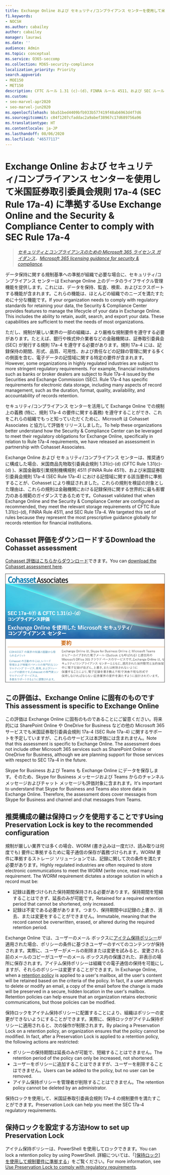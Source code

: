 ```yaml
---
title: Exchange Online および セキュリティ/コンプライアンス センターを使用して米国証券取引委員会規則 17a-4 (SEC Rule 17a-4) に準拠する
f1.keywords:
- NOCSH
ms.author: cabailey
author: cabailey
manager: laurawi
ms.date: ''
audience: Admin
ms.topic: conceptual
ms.service: O365-seccomp
ms.collection: M365-security-compliance
localization_priority: Priority
search.appverid:
- MOE150
- MET150
description: CFTC ルール 1.31 (c)-(d)、FINRA ルール 4511、および SEC ルール 17a-4 の規制要件を満たすのに役立つように Exchange Online/コンプライアンスセンターを構成します。
ms.custom:
- seo-marvel-apr2020
- seo-marvel-jun2020
ms.openlocfilehash: bba51bed4409bfb933b577419f48ab6963d4f7d6
ms.sourcegitcommit: c04f1207cfaddac2a9abef38967c17d689756a96
ms.translationtype: HT
ms.contentlocale: ja-JP
ms.lasthandoff: 08/06/2020
ms.locfileid: "46577117"
---
```

# <a name="use-exchange-online-and-the-security--compliance-center-to-comply-with-sec-rule-17a-4"></a><span data-ttu-id="a03b5-103">Exchange Online および セキュリティ/コンプライアンス センターを使用して米国証券取引委員会規則 17a-4 (SEC Rule 17a-4) に準拠する</span><span class="sxs-lookup"><span data-stu-id="a03b5-103">Use Exchange Online and the Security & Compliance Center to comply with SEC Rule 17a-4</span></span>

><span data-ttu-id="a03b5-104">*[セキュリティとコンプライアンスのための Microsoft 365 ライセンス ガイダンス](https://aka.ms/ComplianceSD)。*</span><span class="sxs-lookup"><span data-stu-id="a03b5-104">*[Microsoft 365 licensing guidance for security & compliance](https://aka.ms/ComplianceSD).*</span></span>

<span data-ttu-id="a03b5-p101">データ保持に関する規制基準への準拠が組織で必要な場合に、セキュリティ/コンプライアンス センターは Exchange Online 上のデータのライフサイクル管理機能を提供します。これには、データを保持、監査、検索、およびエクスポートする機能が含まれます。これらの機能は、ほとんどの組織でのニーズを満たすために十分な機能です。</span><span class="sxs-lookup"><span data-stu-id="a03b5-p101">If your organization needs to comply with regulatory standards for retaining your data, the Security & Compliance Center provides features to manage the lifecycle of your data in Exchange Online. This includes the ability to retain, audit, search, and export your data. These capabilities are sufficient to meet the needs of most organizations.</span></span>

<span data-ttu-id="a03b5-p102">ただし、規制が厳しい業界の一部の組織は、より厳格な規制要件を遵守する必要があります。たとえば、銀行や株式仲介業者などの金融機関は、証券取引委員会 (SEC) が発行する規則 17a-4 を遵守する必要があります。規則 17a-4 には、記録保持の期間、形式、品質、可用性、および責任などの記録の管理に関する多くの側面を含む、電子データの記憶域に関する特定の要件が含まれます。</span><span class="sxs-lookup"><span data-stu-id="a03b5-p102">However, some organizations in highly regulated industries are subject to more stringent regulatory requirements. For example, financial institutions such as banks or broker dealers are subject to Rule 17a-4 issued by the Securities and Exchange Commission (SEC). Rule 17a-4 has specific requirements for electronic data storage, including many aspects of record management, such as the duration, format, quality, availability, and accountability of records retention.</span></span>

<span data-ttu-id="a03b5-111">セキュリティ/コンプライアンス センターを活用して Exchange Online での規制上の義務 (特に、規則 17a-4 の要件に関する義務) を遵守することができ、これをこれらの組織でもっと知っていただくために、Microsoft は Cohasset Associates と協力して評価をリリースしました。</span><span class="sxs-lookup"><span data-stu-id="a03b5-111">To help these organizations better understand how the Security & Compliance Center can be leveraged to meet their regulatory obligations for Exchange Online, specifically in relation to Rule 17a-4 requirements, we have released an assessment in partnership with Cohasset Associates.</span></span>

<span data-ttu-id="a03b5-p103">Exchange Online および セキュリティ/コンプライアンス センターは、推奨通りに構成した場合、米国商品先物取引委員会規則 1.31(c)-(d) (CFTC Rule 1.31(c)-(d) )、米国金融取引業規制機構規則 4511 (FINRA Rule 4511)、および米国証券取引委員会規則 17a-4 (SEC Rule 17a-4) における記憶域に関する該当要件に準拠することが、Cohasset により検証されました。これらの規則を検証の対象とした理由は、これらの規則は金融機関における記録保持に関する世界的に最も影響力のある規範のガイダンスであるためです。</span><span class="sxs-lookup"><span data-stu-id="a03b5-p103">Cohasset validated that when Exchange Online and the Security & Compliance Center are configured as recommended, they meet the relevant storage requirements of CFTC Rule 1.31(c)-(d), FINRA Rule 4511, and SEC Rule 17a-4. We targeted this set of rules because they represent the most prescriptive guidance globally for records retention for financial institutions.</span></span>

## <a name="download-the-cohasset-assessment"></a><span data-ttu-id="a03b5-114">Cohasset 評価をダウンロードする</span><span class="sxs-lookup"><span data-stu-id="a03b5-114">Download the Cohasset assessment</span></span>

<span data-ttu-id="a03b5-115">[Cohasset 評価はこちらからダウンロード](https://servicetrust.microsoft.com/ViewPage/TrustDocuments?command=Download&downloadType=Document&downloadId=9fa8349d-a0c9-47d9-93ad-472aa0fa44ec&docTab=6d000410-c9e9-11e7-9a91-892aae8839ad_FAQ_and_White_Papers)できます。</span><span class="sxs-lookup"><span data-stu-id="a03b5-115">You can [download the Cohasset assessment here](https://servicetrust.microsoft.com/ViewPage/TrustDocuments?command=Download&downloadType=Document&downloadId=9fa8349d-a0c9-47d9-93ad-472aa0fa44ec&docTab=6d000410-c9e9-11e7-9a91-892aae8839ad_FAQ_and_White_Papers).</span></span>

![ダウンロード可能な Cohasset Associates による評価のタイトル ページ](../media/cohasset-associates-assessment.png)

## <a name="this-assessment-is-specific-to-exchange-online"></a><span data-ttu-id="a03b5-117">この評価は、Exchange Online に固有のものです</span><span class="sxs-lookup"><span data-stu-id="a03b5-117">This assessment is specific to Exchange Online</span></span>

<span data-ttu-id="a03b5-p104">この評価は Exchange Online に固有のものであることにご留意ください。将来的には SharePoint Online や OneDrive for Business などの他の Microsoft 365 サービスでも米国証券取引委員会規則 17a-4 (SEC Rule 17a-4) に関するサポートを予定していますが、これらのサービスは本評価には含まれません。</span><span class="sxs-lookup"><span data-stu-id="a03b5-p104">Note that this assessment is specific to Exchange Online. The assessment does not include other Microsoft 365 services such as SharePoint Online or OneDrive for Business, although we are planning support for those services with respect to SEC 17a-4 in the future.</span></span>

<span data-ttu-id="a03b5-p105">Skype for Business および Teams も Exchange Online にデータを保存します。そのため、Skype for Business メッセージおよび Teams からのチャンネル メッセージおよびチャット メッセージも評価対象に含まれます。</span><span class="sxs-lookup"><span data-stu-id="a03b5-p105">It's important to understand that Skype for Business and Teams also store data in Exchange Online. Therefore, the assessment does cover messages from Skype for Business and channel and chat messages from Teams.</span></span>

## <a name="using-preservation-lock-is-key-to-the-recommended-configuration"></a><span data-ttu-id="a03b5-122">推奨構成の鍵は保持ロックを使用することです</span><span class="sxs-lookup"><span data-stu-id="a03b5-122">Using Preservation Lock is key to the recommended configuration</span></span>

<span data-ttu-id="a03b5-p106">規制が厳しい業界では多くの場合、WORM (書き込みは一度だけ、読み取りは何度でも) 要件に準拠するために電子通信の保存が義務づけられます。WORM 要件に準拠するストレージ ソリューションでは、記録に関して次の条件を満たす必要があります。</span><span class="sxs-lookup"><span data-stu-id="a03b5-p106">Highly regulated industries are often required to store electronic communications to meet the WORM (write once, read many) requirement. The WORM requirement dictates a storage solution in which a record must be:</span></span>

- <span data-ttu-id="a03b5-125">記録は義務づけられた保持期間保持される必要があります。保持期間を短縮することはできず、延長のみが可能です。</span><span class="sxs-lookup"><span data-stu-id="a03b5-125">Retained for a required retention period that cannot be shortened, only increased.</span></span>
- <span data-ttu-id="a03b5-126">記録は不変である必要があります。つまり、保持期間中は記録の上書き、消去、または変更をすることができません。</span><span class="sxs-lookup"><span data-stu-id="a03b5-126">Immutable, meaning that the record cannot be overwritten, erased, or altered during the required retention period.</span></span>

<span data-ttu-id="a03b5-p107">Exchange Online では、ユーザーのメール ボックスに[アイテム保持ポリシー](retention.md)が適用された場合、ポリシーの条件に基づきユーザーのすべてのコンテンツが保持されます。実際に、ユーザーがメールの削除または変更を試みると、変更される前のメールのコピーがユーザーのメール ボックス内の保護された、非表示の場所に保存されます。アイテム保持ポリシーは組織での電子通信の保持を可能にしますが、それらのポリシーは変更することができます。</span><span class="sxs-lookup"><span data-stu-id="a03b5-p107">In Exchange Online, when a [retention policy](retention.md) is applied to a user's mailbox, all the user's content will be retained based on the criteria of the policy. In fact, if a user attempts to delete or modify an email, a copy of the email before the change is made will be preserved in a secure, hidden location in the user's mailbox. Retention policies can help ensure that an organization retains electronic communications, but those policies can be modified.</span></span>

<span data-ttu-id="a03b5-p108">保持ロックをアイテム保持ポリシーに配置することにより、組織はポリシーの変更ができないようにすることができます。実際に、保持ロックがアイテム保持ポリシーに適用されると、次の操作が制限されます。</span><span class="sxs-lookup"><span data-stu-id="a03b5-p108">By placing a Preservation Lock on a retention policy, an organization ensures that the policy cannot be modified. In fact, after a Preservation Lock is applied to a retention policy, the following actions are restricted:</span></span>

- <span data-ttu-id="a03b5-132">ポリシーの保持期間は延長のみが可能で、短縮することはできません。</span><span class="sxs-lookup"><span data-stu-id="a03b5-132">The retention period of the policy can only be increased, not shortened.</span></span>
- <span data-ttu-id="a03b5-133">ユーザーをポリシーに追加することはできますが、ユーザーを削除することはできません。</span><span class="sxs-lookup"><span data-stu-id="a03b5-133">Users can be added to the policy, but no user can be removed.</span></span>
- <span data-ttu-id="a03b5-134">アイテム保持ポリシーを管理者が削除することはできません。</span><span class="sxs-lookup"><span data-stu-id="a03b5-134">The retention policy cannot be deleted by an administrator.</span></span>

<span data-ttu-id="a03b5-135">保持ロックを使用して、米国証券取引委員会規則 17a-4 の規制要件を満たすことができます。</span><span class="sxs-lookup"><span data-stu-id="a03b5-135">Preservation Lock can help you meet the SEC 17a-4 regulatory requirements.</span></span>

## <a name="how-to-set-up-preservation-lock"></a><span data-ttu-id="a03b5-136">保持ロックを設定する方法</span><span class="sxs-lookup"><span data-stu-id="a03b5-136">How to set up Preservation Lock</span></span>

<span data-ttu-id="a03b5-137">アイテム保持ポリシーは、PowerShell を使用してロックできます。</span><span class="sxs-lookup"><span data-stu-id="a03b5-137">You can lock a retention policy by using PowerShell.</span></span> <span data-ttu-id="a03b5-138">詳細については、「[[保持ロック] を使用して規制要件に準拠する](retention.md#use-preservation-lock-to-comply-with-regulatory-requirements)」をご覧ください。</span><span class="sxs-lookup"><span data-stu-id="a03b5-138">For more information, see [Use Preservation Lock to comply with regulatory requirements](retention.md#use-preservation-lock-to-comply-with-regulatory-requirements).</span></span>

